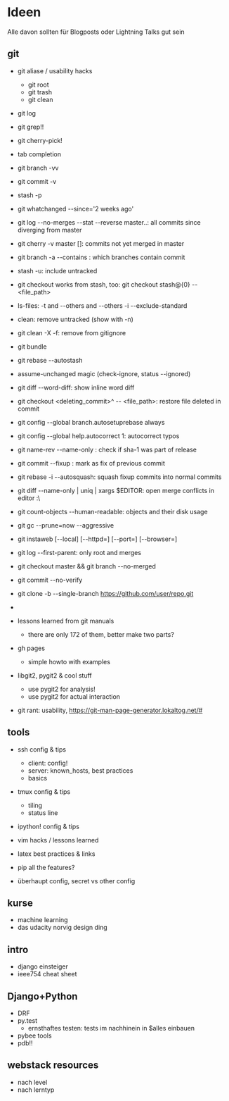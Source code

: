 # Ideen

Alle davon sollten für Blogposts oder Lightning Talks gut sein

## git

 * git aliase / usability hacks
    * git root
    * git trash
    * git clean
  * git log
  * git grep!!
  * git cherry-pick!
  * tab completion
  * git branch -vv
  * git commit -v
  * stash -p
  * git whatchanged --since='2 weeks ago'
  * git log --no-merges --stat --reverse master..: all commits since diverging from master
  * git cherry -v master [<to-be-merged>]: commits not yet merged in master
  * git branch -a --contains <commit-ish>: which branches contain commit
  * stash -u: include untracked
  * git checkout works from stash, too: git checkout stash@{0} -- <file_path>
  * ls-files: -t and --others and --others -i --exclude-standard
  * clean: remove untracked (show with -n)
  * git clean -X -f: remove from gitignore
  * git bundle
  * git rebase --autostash
  * assume-unchanged magic (check-ignore, status --ignored)
  * git diff --word-diff: show inline word diff
  * git checkout <deleting_commit>^ -- <file_path>: restore file deleted in commit
  * git config --global branch.autosetuprebase always
  * git config --global help.autocorrect 1: autocorrect typos
  * git name-rev --name-only <SHA-1>: check if sha-1 was part of release
  * git commit --fixup <hash>: mark as fix of previous commit
  * git rebase -i --autosquash: squash fixup commits into normal commits
  * git diff --name-only | uniq | xargs $EDITOR: open merge conflicts in editor :\
  * git count-objects --human-readable: objects and their disk usage
  * git gc --prune=now --aggressive
  * git instaweb [--local] [--httpd=<httpd>] [--port=<port>] [--browser=<browser>]
  * git log --first-parent: only root and merges
  * git checkout master && git branch --no-merged
  * git commit --no-verify
  * git clone -b <branch-name> --single-branch https://github.com/user/repo.git
  * 

 * lessons learned from git manuals
    * there are only 172 of them, better make two parts?

 * gh pages
    * simple howto with examples

 * libgit2, pygit2 & cool stuff
    * use pygit2 for analysis!
    * use pygit2 for actual interaction

 * git rant: usability, https://git-man-page-generator.lokaltog.net/#


## tools

 * ssh config & tips
    * client: config!
    * server: known_hosts, best practices
    * basics

 * tmux config & tips
    * tiling
    * status line

 * ipython! config & tips
 * vim hacks / lessons learned
 * latex best practices & links
 * pip all the features?
 * überhaupt config, secret vs other config


## kurse

 * machine learning
 * das udacity norvig design ding


## intro
 * django einsteiger
 * ieee754 cheat sheet

## Django+Python

 * DRF
 * py.test
    * ernsthaftes testen: tests im nachhinein in $alles einbauen
 * pybee tools
 * pdb!!

## webstack resources

 * nach level
 * nach lerntyp
